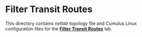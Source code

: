 # Filter Transit Routes

This directory contains *netlab* topology file and Cumulus Linux configuration files for the **[Filter Transit Routes](../../docs/policy/2-stop-transit.md)** lab.
